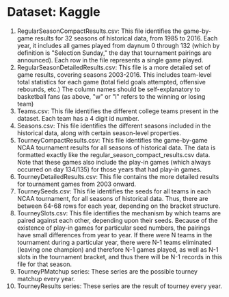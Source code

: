 # Dataset: Kaggle
1. RegularSeasonCompactResults.csv: This file identifies the game-by-game results for 32 seasons of historical data, from 1985 to 2016. Each year, it includes all games played from daynum 0 through 132 (which by definition is "Selection Sunday," the day that tournament pairings are announced). Each row in the file represents a single game played.
2. RegularSeasonDetailedResults.csv: This file is a more detailed set of game results, covering seasons 2003-2016. This includes team-level total statistics for each game (total field goals attempted, offensive rebounds, etc.) The column names should be self-explanatory to basketball fans (as above, "w" or "l" refers to the winning or losing team)
3. Teams.csv: This file identifies the different college teams present in the dataset. Each team has a 4 digit id number.
4. Seasons.csv: This file identifies the different seasons included in the historical data, along with certain season-level properties.
5. TourneyCompactResults.csv: This file identifies the game-by-game NCAA tournament results for all seasons of historical data. The data is formatted exactly like the regular_season_compact_results.csv data. Note that these games also include the play-in games (which always occurred on day 134/135) for those years that had play-in games.
6. TourneyDetailedResults.csv: This file contains the more detailed results for tournament games from 2003 onward.
7. TourneySeeds.csv: This file identifies the seeds for all teams in each NCAA tournament, for all seasons of historical data. Thus, there are between 64-68 rows for each year, depending on the bracket structure.
8. TourneySlots.csv: This file identifies the mechanism by which teams are paired against each other, depending upon their seeds. Because of the existence of play-in games for particular seed numbers, the pairings have small differences from year to year. If there were N teams in the tournament during a particular year, there were N-1 teams eliminated (leaving one champion) and therefore N-1 games played, as well as N-1 slots in the tournament bracket, and thus there will be N-1 records in this file for that season.
9. TourneyPMatchup series: These series are the possible tourney matchup every year.
10. TourneyResults series: These series are the result of tourney every year.
